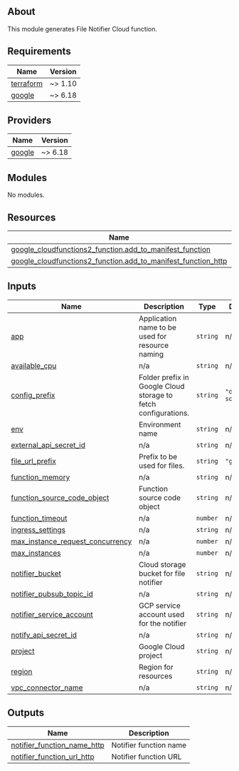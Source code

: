 <!-- BEGIN_TF_DOCS -->


## About

This module generates File Notifier Cloud function.

## Requirements

| Name | Version |
|------|---------|
| <a name="requirement_terraform"></a> [terraform](#requirement\_terraform) | ~> 1.10 |
| <a name="requirement_google"></a> [google](#requirement\_google) | ~> 6.18 |

## Providers

| Name | Version |
|------|---------|
| <a name="provider_google"></a> [google](#provider\_google) | ~> 6.18 |

## Modules

No modules.

## Resources

| Name | Type |
|------|------|
| [google_cloudfunctions2_function.add_to_manifest_function](https://registry.terraform.io/providers/hashicorp/google/latest/docs/resources/cloudfunctions2_function) | resource |
| [google_cloudfunctions2_function.add_to_manifest_function_http](https://registry.terraform.io/providers/hashicorp/google/latest/docs/resources/cloudfunctions2_function) | resource |

## Inputs

| Name | Description | Type | Default | Required |
|------|-------------|------|---------|:--------:|
| <a name="input_app"></a> [app](#input\_app) | Application name to be used for resource naming | `string` | n/a | yes |
| <a name="input_available_cpu"></a> [available\_cpu](#input\_available\_cpu) | n/a | `string` | n/a | yes |
| <a name="input_config_prefix"></a> [config\_prefix](#input\_config\_prefix) | Folder prefix in Google Cloud storage to fetch configurations. | `string` | `"data-sources/"` | no |
| <a name="input_env"></a> [env](#input\_env) | Environment name | `string` | n/a | yes |
| <a name="input_external_api_secret_id"></a> [external\_api\_secret\_id](#input\_external\_api\_secret\_id) | n/a | `string` | n/a | yes |
| <a name="input_file_url_prefix"></a> [file\_url\_prefix](#input\_file\_url\_prefix) | Prefix to be used for files. | `string` | `"gs://"` | no |
| <a name="input_function_memory"></a> [function\_memory](#input\_function\_memory) | n/a | `string` | n/a | yes |
| <a name="input_function_source_code_object"></a> [function\_source\_code\_object](#input\_function\_source\_code\_object) | Function source code object | `string` | n/a | yes |
| <a name="input_function_timeout"></a> [function\_timeout](#input\_function\_timeout) | n/a | `number` | n/a | yes |
| <a name="input_ingress_settings"></a> [ingress\_settings](#input\_ingress\_settings) | n/a | `string` | n/a | yes |
| <a name="input_max_instance_request_concurrency"></a> [max\_instance\_request\_concurrency](#input\_max\_instance\_request\_concurrency) | n/a | `number` | n/a | yes |
| <a name="input_max_instances"></a> [max\_instances](#input\_max\_instances) | n/a | `number` | n/a | yes |
| <a name="input_notifier_bucket"></a> [notifier\_bucket](#input\_notifier\_bucket) | Cloud storage bucket for file notifier | `string` | n/a | yes |
| <a name="input_notifier_pubsub_topic_id"></a> [notifier\_pubsub\_topic\_id](#input\_notifier\_pubsub\_topic\_id) | n/a | `string` | n/a | yes |
| <a name="input_notifier_service_account"></a> [notifier\_service\_account](#input\_notifier\_service\_account) | GCP service account used for the notifier | `string` | n/a | yes |
| <a name="input_notify_api_secret_id"></a> [notify\_api\_secret\_id](#input\_notify\_api\_secret\_id) | n/a | `string` | n/a | yes |
| <a name="input_project"></a> [project](#input\_project) | Google Cloud project | `string` | n/a | yes |
| <a name="input_region"></a> [region](#input\_region) | Region for resources | `string` | n/a | yes |
| <a name="input_vpc_connector_name"></a> [vpc\_connector\_name](#input\_vpc\_connector\_name) | n/a | `string` | n/a | yes |

## Outputs

| Name | Description |
|------|-------------|
| <a name="output_notifier_function_name_http"></a> [notifier\_function\_name\_http](#output\_notifier\_function\_name\_http) | Notifier function name |
| <a name="output_notifier_function_url_http"></a> [notifier\_function\_url\_http](#output\_notifier\_function\_url\_http) | Notifier function URL |

<!-- END_TF_DOCS -->